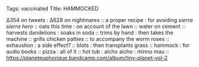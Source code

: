 Tags: vaccinated
Title: HAMMOCKED
  
∆354 on tweets : ∆628 on nightmares :: a proper recipe : for avoiding _sierra sierra hero_ :: oats this time : on account of the lawn :: water on cement :: harvests dandelions : soaks in soda :: trims by hand : then takes the machine :: grills chicken patties :: to accompany the worm roses :: exhaustion : a side effect? :: blots : then transplants grass :: hammock : for audio books :: pizza : all of it :: hot tub : aicho aicho : minno mau :: 
<https://planeteuphorique.bandcamp.com/album/tiny-planet-vol-2>  
